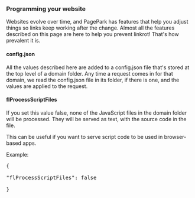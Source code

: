 ### Programming your website

Websites evolve over time, and PagePark has features that help you adjust things so links keep working after the change. Almost all the features described on this page are here to help you prevent linkrot! That's how prevalent it is.

#### config.json

All the values described here are added to a config.json file that's stored at the top level of a domain folder. Any time a request comes in for that domain, we read the config.json file in its folder, if there is one, and the values are applied to the request.

#### flProcessScriptFiles

If you set this value false, none of the JavaScript files in the domain folder will be processed. They will be served as text, with the source code in the file. 

This can be useful if you want to serve script code to be used in browser-based apps. 

Example: 

<pre>{

"flProcessScriptFiles": false

}

</pre>

